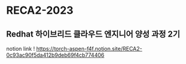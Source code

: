 # RECA2-2023
Redhat 하이브리드 클라우드 엔지니어 양성 과정 2기
--------------------------------------------------
notion link !
https://torch-aspen-f4f.notion.site/RECA2-0c93ac90f5da412b9deb69f4cb774406
